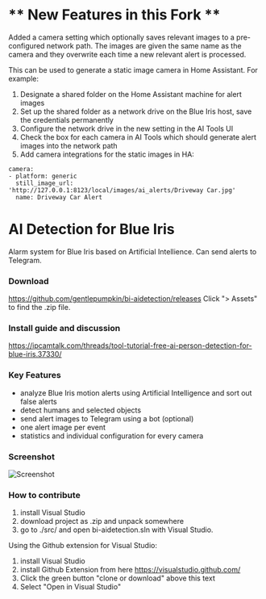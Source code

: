 # ** New Features in this Fork **
Added a camera setting which optionally saves relevant images to a pre-configured network path. The images are given the same name as the camera and they overwrite each time a new relevant alert is processed.

This can be used to generate a static image camera in Home Assistant. For example:
1. Designate a shared folder on the Home Assistant machine for alert images
2. Set up the shared folder as a network drive on the Blue Iris host, save the credentials permanently
3. Configure the network drive in the new setting in the AI Tools UI
4. Check the box for each camera in AI Tools which should generate alert images into the network path
5. Add camera integrations for the static images in HA:

```
camera:
- platform: generic
  still_image_url: 'http://127.0.0.1:8123/local/images/ai_alerts/Driveway Car.jpg'
  name: Driveway Car Alert
```

# AI Detection for Blue Iris
Alarm system for Blue Iris based on Artificial Intellience. Can send alerts to Telegram.

### Download
https://github.com/gentlepumpkin/bi-aidetection/releases
Click "> Assets" to find the .zip file.

### Install guide and discussion
https://ipcamtalk.com/threads/tool-tutorial-free-ai-person-detection-for-blue-iris.37330/

### Key Features
- analyze Blue Iris motion alerts using Artificial Intelligence and sort out false alerts
- detect humans and selected objects
- send alert images to Telegram using a bot (optional)
- one alert image per event
- statistics and individual configuration for every camera

### Screenshot
![Screenshot](https://ipcamtalk.com/attachments/processing1-53-png.44807/)

### How to contribute
1. install Visual Studio
2. download project as .zip and unpack somewhere
3. go to ./src/ and open bi-aidetection.sln with Visual Studio.

Using the Github extension for Visual Studio:
1. install Visual Studio
1. install Github Extension from here https://visualstudio.github.com/
2. Click the green button "clone or download" above this text
3. Select "Open in Visual Studio"
